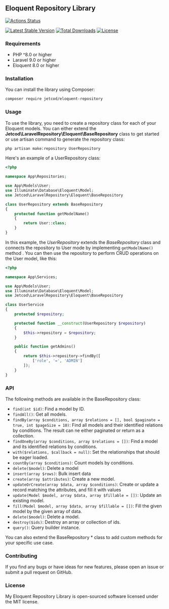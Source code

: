 ## Eloquent Repository Library

[![Actions Status](https://github.com/jetcod/eloquent-repository/actions/workflows/php.yml/badge.svg?style=for-the-badge&label=%3Cb%3EBuild%3C/b%3E)](https://github.com/jetcod/eloquent-repository/actions)

[![Latest Stable Version](https://img.shields.io/packagist/v/jetcod/eloquent-repository?label=Latest%20Stable%20Version)](https://packagist.org/packages/jetcod/eloquent-repository)
[![Total Downloads](https://img.shields.io/packagist/dt/jetcod/eloquent-repository?label=Total%20Downloads)](https://packagist.org/packages/jetcod/eloquent-repository)
[![License](https://img.shields.io/github/license/jetcod/eloquent-repository)](https://github.com/jetcod/eloquent-repository/blob/main/LICENSE)

### Requirements
* PHP ^8.0 or higher
* Laravel 9.0 or higher
* Eloquent 8.0 or higher

### Installation
You can install the library using Composer:

```sh
composer require jetcod/eloquent-repository
```
### Usage
To use the library, you need to create a repository class for each of your Eloquent models. You can either extend the **Jetcod\LaravelRepository\Eloquent\BaseRepository** class to get started or use artisan command to generate the repository class:

```sh
php artisan make:repository UserRepository
```

Here's an example of a UserRepository class:

```php
<?php

namespace App\Repositories;

use App\Models\User;
use Illuminate\Database\Eloquent\Model;
use Jetcod\LaravelRepository\Eloquent\BaseRepository

class UserRepository extends BaseRepository
{
    protected function getModelName()
    {
        return User::class;
    }
}
```

In this example, the *UserRepository* extends the *BaseRepository* class and connects the repository to User mode by implementing `getModelName()` method . You can then use the repository to perform CRUD operations on the User model, like this:

```php
<?php

namespace App\Services;

use App\Models\User;
use Illuminate\Database\Eloquent\Model;
use Jetcod\LaravelRepository\Eloquent\BaseRepository

class UserService
{
    protected $repository;

    protected function __construct(UserRepository $repository)
    {
        $this->repository = $repository;
    }

    public function getAdmins()
    {
        return $this->repository->findBy([
            ['role', '=', 'ADMIN']
        ]);
    }
}
```

### API
The following methods are available in the BaseRepository class:

* `find(int $id)`: Find a model by ID.
* `findAll()`: Get all models.
* `findBy(array $conditions, array $relations = [], bool $paginate = true, int $pageSize = 10)`: Find all models and their identified relations by conditions. The result can ne either paginated or return as a collection.
* `findOneBy(array $conditions, array $relations = [])`: Find a model and its identified relations by conditions.
* `with($relations, $callback = null)`: Set the relationships that should be eager loaded.
* `countBy(array $conditions)`: Count models by conditions.
* `delete($model)`: Delete a model
* `insert(array $rows)`: Bulk insert data
* `create(array $attributes)`: Create a new model.
* `updateOrCreate(array $data, array $conditions)`: Create or update a record matching the attributes, and fill it with values
* `update(Model $model, array $data, array $fillable = [])`: Update an existing model.
* `fill(Model $model, array $data, array $fillable = [])`: Fill the given model by the given array of data.
* `delete($model)`: Delete a model.
* `destroy($ids)`: Destroy an array or collection of ids.
* `query()`: Query builder instance.

You can also extend the BaseRepository * class to add custom methods for your specific use case.

### Contributing
If you find any bugs or have ideas for new features, please open an issue or submit a pull request on GitHub.

### License
My Eloquent Repository Library is open-sourced software licensed under the MIT license.